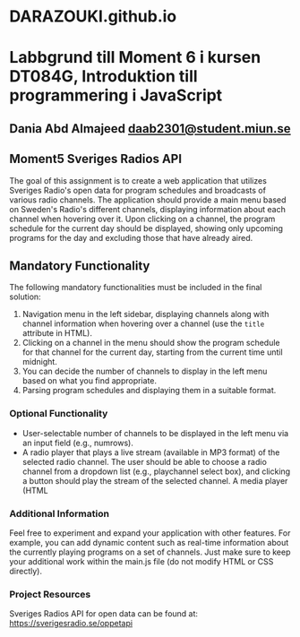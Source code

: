 # DARAZOUKI.github.io
# Labbgrund till Moment 6 i kursen DT084G, Introduktion till programmering i JavaScript
## Dania Abd Almajeed  daab2301@student.miun.se

## Moment5  Sveriges Radios API
The goal of this assignment is to create a web application that utilizes Sveriges Radio's open data for program schedules and broadcasts of various radio channels. The application should provide a main menu based on Sweden's Radio's different channels, displaying information about each channel when hovering over it.
Upon clicking on a channel, the program schedule for the current day should be displayed, showing only upcoming programs for the day and excluding those that have already aired.

## Mandatory Functionality
The following mandatory functionalities must be included in the final solution:
1. Navigation menu in the left sidebar, displaying channels along with channel information when hovering over a channel (use the `title` attribute in HTML).
2. Clicking on a channel in the menu should show the program schedule for that channel for the current day, starting from the current time until midnight.
3. You can decide the number of channels to display in the left menu based on what you find appropriate.
4. Parsing program schedules and displaying them in a suitable format.

### Optional Functionality
* User-selectable number of channels to be displayed in the left menu via an input field (e.g., numrows).
* A radio player that plays a live stream (available in MP3 format) of the selected radio channel.
  The user should be able to choose a radio channel from a dropdown list (e.g., playchannel select box), and clicking a button should play the stream of the selected channel.
  A media player (HTML <audio>) should be displayed in an element with the ID radioplayer.

### Additional Information
Feel free to experiment and expand your application with other features. For example, you can add dynamic content such as real-time information about the currently playing programs on a set of channels. Just make sure to keep your additional work within the main.js file (do not modify HTML or CSS directly).

### Project Resources
Sveriges Radios API for open data can be found at: https://sverigesradio.se/oppetapi
